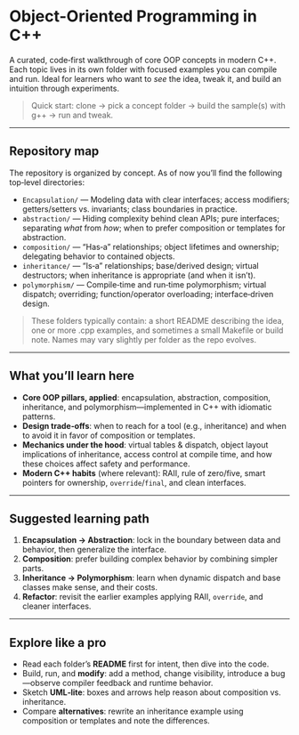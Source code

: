 # Object-Oriented Programming in C++ 
A curated, code‑first walkthrough of core OOP concepts in modern C++. Each topic lives in its own folder with focused examples you can compile and run. Ideal for learners who want to *see* the idea, tweak it, and build an intuition through experiments.

> Quick start: clone → pick a concept folder → build the sample(s) with g++ → run and tweak.
> 

---

## Repository map

The repository is organized by concept. As of now you’ll find the following top‑level directories:

- `Encapsulation/` — Modeling data with clear interfaces; access modifiers; getters/setters vs. invariants; class boundaries in practice.
- `abstraction/` — Hiding complexity behind clean APIs; pure interfaces; separating *what* from *how*; when to prefer composition or templates for abstraction.
- `composition/` — “Has‑a” relationships; object lifetimes and ownership; delegating behavior to contained objects.
- `inheritance/` — “Is‑a” relationships; base/derived design; virtual destructors; when inheritance is appropriate (and when it isn’t).
- `polymorphism/` — Compile‑time and run‑time polymorphism; virtual dispatch; overriding; function/operator overloading; interface‑driven design.

> These folders typically contain: a short README describing the idea, one or more .cpp examples, and sometimes a small Makefile or build note. Names may vary slightly per folder as the repo evolves.
> 

---

## What you’ll learn here

- **Core OOP pillars, applied**: encapsulation, abstraction, composition, inheritance, and polymorphism—implemented in C++ with idiomatic patterns.
- **Design trade‑offs**: when to reach for a tool (e.g., inheritance) and when to avoid it in favor of composition or templates.
- **Mechanics under the hood**: virtual tables & dispatch, object layout implications of inheritance, access control at compile time, and how these choices affect safety and performance.
- **Modern C++ habits** (where relevant): RAII, rule of zero/five, smart pointers for ownership, `override`/`final`, and clean interfaces.

---

## Suggested learning path

1. **Encapsulation → Abstraction**: lock in the boundary between data and behavior, then generalize the interface.
2. **Composition**: prefer building complex behavior by combining simpler parts.
3. **Inheritance → Polymorphism**: learn when dynamic dispatch and base classes make sense, and their costs.
4. **Refactor**: revisit the earlier examples applying RAII, `override`, and cleaner interfaces.

---

## Explore like a pro

- Read each folder’s **README** first for intent, then dive into the code.
- Build, run, and **modify**: add a method, change visibility, introduce a bug—observe compiler feedback and runtime behavior.
- Sketch **UML‑lite**: boxes and arrows help reason about composition vs. inheritance.
- Compare **alternatives**: rewrite an inheritance example using composition or templates and note the differences.